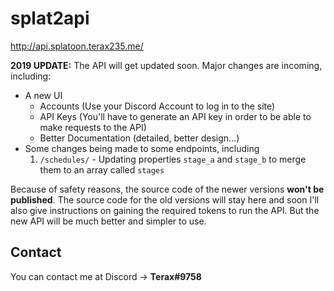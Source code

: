 # splat2api

http://api.splatoon.terax235.me/

**2019 UPDATE:**
The API will get updated soon. Major changes are incoming, including:
- A new UI
  - Accounts (Use your Discord Account to log in to the site)
  - API Keys (You'll have to generate an API key in order to be able to make requests to the API)
  - Better Documentation (detailed, better design...)
- Some changes being made to some endpoints, including
  1. `/schedules/` - Updating properties `stage_a` and `stage_b` to merge them to an array called `stages`

Because of safety reasons, the source code of the newer versions **won't be published**. The source code for the old versions will stay here and soon I'll also give instructions on gaining the required tokens to run the API. But the new API will be much better and simpler to use.

## Contact
You can contact me at Discord -> **Terax#9758**
